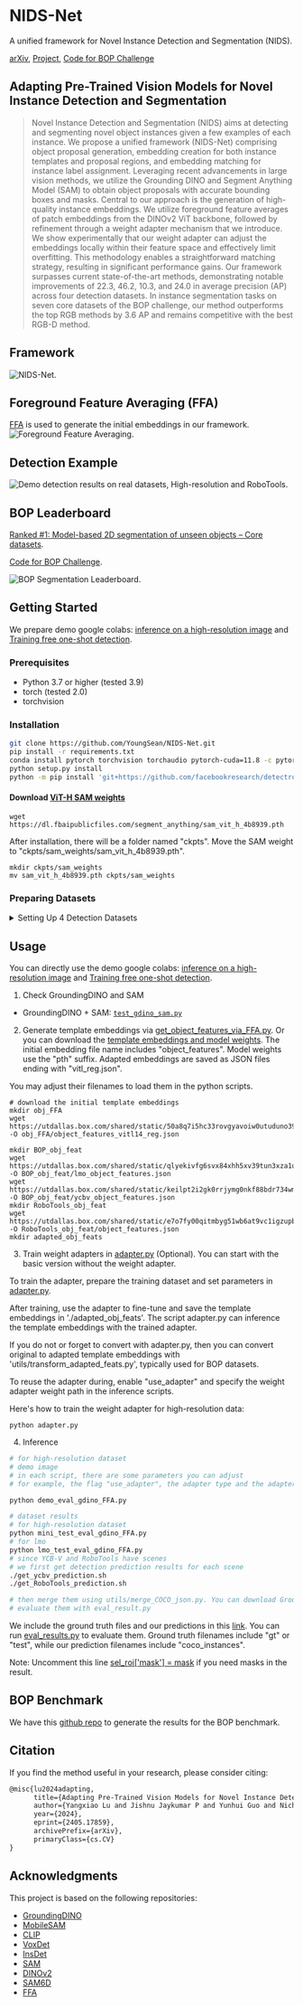 # NIDS-Net
A unified framework for Novel Instance Detection and Segmentation (NIDS).

[arXiv](https://arxiv.org/abs/2405.17859), [Project](https://irvlutd.github.io/NIDSNet/), [Code for BOP Challenge](https://github.com/YoungSean/NIDS-Net-BOP)

## Adapting Pre-Trained Vision Models for Novel Instance Detection and Segmentation
> Novel Instance Detection and Segmentation (NIDS) aims at detecting and segmenting novel object instances given a few examples of each instance. We propose a unified framework (NIDS-Net) comprising object proposal generation, embedding creation for both instance templates and proposal regions, and embedding matching for instance label assignment. Leveraging recent advancements in large vision methods, we utilize the Grounding DINO and Segment Anything Model (SAM) to obtain object proposals with accurate bounding boxes and masks. Central to our approach is the generation of high-quality instance embeddings. We utilize foreground feature averages of patch embeddings from the DINOv2 ViT backbone, followed by refinement through a weight adapter mechanism that we introduce. We show experimentally that our weight adapter can adjust the embeddings locally within their feature space and effectively limit overfitting. This methodology enables a straightforward matching strategy, resulting in significant performance gains. Our framework surpasses current state-of-the-art methods, demonstrating notable improvements of 22.3, 46.2, 10.3, and 24.0 in average precision (AP) across four detection datasets. In instance segmentation tasks on seven core datasets of the BOP challenge, our method outperforms the top RGB methods by 3.6 AP and remains competitive with the best RGB-D method.

## Framework
![NIDS-Net.](imgs/fw0.png)
## Foreground Feature Averaging (FFA)
[FFA](https://github.com/s-tian/CUTE)  is used to generate the initial embeddings in our framework.
![Foreground Feature Averaging.](imgs/FFA3.png)

## Detection Example
![Demo detection results on real datasets, High-resolution and RoboTools.](imgs/det6.png)

## BOP Leaderboard
[Ranked #1: Model-based 2D segmentation of unseen objects – Core datasets](https://bop.felk.cvut.cz/leaderboards/segmentation-unseen-bop23/core-datasets/). 

[Code for BOP Challenge](https://github.com/YoungSean/NIDS-Net-BOP).

![BOP Segmentation Leaderboard.](imgs/leaderboard.png)

## Getting Started
We prepare demo google colabs: [inference on a high-resolution image](https://colab.research.google.com/drive/1dtlucQ5QryLgooSDkH-Qumxrrnb-9FCg?usp=sharing) and [Training free one-shot detection](https://colab.research.google.com/drive/1IM8TgpNo_9TijopO3PRyZea7MgTUjv30?usp=sharing). 
### Prerequisites
- Python 3.7 or higher (tested 3.9)
- torch (tested 2.0)
- torchvision

### Installation
```sh
git clone https://github.com/YoungSean/NIDS-Net.git
pip install -r requirements.txt
conda install pytorch torchvision torchaudio pytorch-cuda=11.8 -c pytorch -c nvidia
python setup.py install
python -m pip install 'git+https://github.com/facebookresearch/detectron2.git'
```
#### Download [ViT-H SAM weights](https://github.com/facebookresearch/segment-anything#model-checkpoints)
```shell
wget https://dl.fbaipublicfiles.com/segment_anything/sam_vit_h_4b8939.pth
```
After installation, there will be a folder named "ckpts". Move the SAM weight to "ckpts/sam_weights/sam_vit_h_4b8939.pth".
```shell
mkdir ckpts/sam_weights
mv sam_vit_h_4b8939.pth ckpts/sam_weights
```

### Preparing Datasets
<details>
<summary> Setting Up 4 Detection Datasets </summary>
We do not need training datasets for detectors. We can use template embeddings to train the adapter.

#### High-resolution Dataset
This [instance-detection repo](https://github.com/insdet/instance-detection) provide the [InsDet-Full](https://drive.google.com/drive/folders/1rIRTtqKJGCTifcqJFSVvFshRb-sB0OzP).
```shell
cd $ROOT
ln -s $HighResolution_DATA database
```
We provide the preprocessed testing images in this [link](https://utdallas.box.com/s/bfcgn0dpbvu5w5be20wyj41fzsjajh4h) accorinding to this [instance-detection](https://github.com/insdet/instance-detection). Please put them into "Data" folder as follows:
```
database
│
└───Background
│
└───Objects
│   │
│   └───000_aveda_shampoo
│   │   │   images
│   │   │   masks
│   │
│   └───001_binder_clips_median
│       │   images
│       │   masks
│       │   ...
│   
│   
└───Data
    │   test_1_all
    │   test_1_easy
    │   test_1_hard
```

#### RoboTools, LM-O and YCB-V
VoxDet provides the [datasets](https://github.com/Jaraxxus-Me/VoxDet).
Save and unzip them in '$ROOT/datasets' to get "datasets/RoboTools", "datasets/lmo", "datasets/ycbv". 
</details>


## Usage
You can directly use the demo google colabs: [inference on a high-resolution image](https://colab.research.google.com/drive/1dtlucQ5QryLgooSDkH-Qumxrrnb-9FCg?usp=sharing) and [Training free one-shot detection](https://colab.research.google.com/drive/1IM8TgpNo_9TijopO3PRyZea7MgTUjv30?usp=sharing).

1. Check GroundingDINO and SAM
- GroundingDINO + SAM: [`test_gdino_sam.py`](test_gdino_sam.py)

2. Generate template embeddings via [get_object_features_via_FFA.py](get_object_features_via_FFA.py).
Or you can download the [template embeddings and model weights](https://utdallas.box.com/s/ieo7lochg1dzzdjfqm7saiudaeptufoi). The initial embedding file name includes "object_features". Model weights use the "pth" suffix. Adapted embeddings are saved as JSON files ending with "vitl_reg.json".

You may adjust their filenames to load them in the python scripts.
```shell
# download the initial template embeddings
mkdir obj_FFA
wget https://utdallas.box.com/shared/static/50a8q7i5hc33rovgyavoiw0utuduno39 -O obj_FFA/object_features_vitl14_reg.json

mkdir BOP_obj_feat
wget https://utdallas.box.com/shared/static/qlyekivfg6svx84xhh5xv39tun3xza1u -O BOP_obj_feat/lmo_object_features.json
wget https://utdallas.box.com/shared/static/keilpt2i2gk0rrjymg0nkf88bdr734wm -O BOP_obj_feat/ycbv_object_features.json
mkdir RoboTools_obj_feat
wget https://utdallas.box.com/shared/static/e7o7fy00qitmbyg51wb6at9vc1igzupb -O RoboTools_obj_feat/object_features.json
mkdir adapted_obj_feats
```
3. Train weight adapters in [adapter.py](adapter.py) (Optional).
You can start with the basic version without the weight adapter.

To train the adapter, prepare the training dataset and set parameters in [adapter.py](adapter.py). 

After training, use the adapter to fine-tune and save the template embeddings in './adapted_obj_feats'. The script adapter.py can inference the template embeddings with the trained adapter.

If you do not or forget to convert with adapter.py, then you can convert original to adapted template embeddings with 'utils/transform_adapted_feats.py', typically used for BOP datasets. 

To reuse the adapter during, enable "use_adapter" and specify the weight adapter weight path in the inference scripts.

Here's how to train the weight adapter for high-resolution data:
```shell
python adapter.py
```
4. Inference 
```sh
# for high-resolution dataset
# demo image
# in each script, there are some parameters you can adjust
# for example, the flag "use_adapter", the adapter type and the adapter weight path in demo_eval_gdino_FFA.py

python demo_eval_gdino_FFA.py

# dataset results
# for high-resolution dataset
python mini_test_eval_gdino_FFA.py
# for lmo 
python lmo_test_eval_gdino_FFA.py
# since YCB-V and RoboTools have scenes
# we first get detection prediction results for each scene
./get_ycbv_prediction.sh 
./get_RoboTools_prediction.sh 

# then merge them using utils/merge_COCO_json.py. You can download Ground truth files in the following link.
# evaluate them with eval_result.py
```
We include the ground truth files and our predictions in this [link](https://utdallas.box.com/s/ieo7lochg1dzzdjfqm7saiudaeptufoi). You can run [eval_results.py](eval_results.py) to evaluate them. Ground truth filenames include "gt" or "test", while our prediction filenames include "coco_instances".

Note: Uncomment this line [sel_roi['mask'] = mask](https://github.com/YoungSean/NIDS-Net/blob/main/utils/inference_utils.py#L181) if you need masks in the result.

## BOP Benchmark
We have this [github repo](https://github.com/YoungSean/NIDS-Net-BOP) to generate the results for the BOP benchmark.


## Citation
If you find the method useful in your research, please consider citing:
```latex
@misc{lu2024adapting,
      title={Adapting Pre-Trained Vision Models for Novel Instance Detection and Segmentation}, 
      author={Yangxiao Lu and Jishnu Jaykumar P and Yunhui Guo and Nicholas Ruozzi and Yu Xiang},
      year={2024},
      eprint={2405.17859},
      archivePrefix={arXiv},
      primaryClass={cs.CV}
}
```

## Acknowledgments

This project is based on the following repositories:
- [GroundingDINO](https://github.com/IDEA-Research/GroundingDINO)
- [MobileSAM](https://github.com/ChaoningZhang/MobileSAM)
- [CLIP](https://github.com/openai/CLIP)
- [VoxDet](https://github.com/Jaraxxus-Me/VoxDet)
- [InsDet](https://github.com/insdet/instance-detection)
- [SAM](https://github.com/facebookresearch/segment-anything)
- [DINOv2](https://github.com/facebookresearch/dinov2)
- [SAM6D](https://github.com/JiehongLin/SAM-6D)
- [FFA](https://github.com/s-tian/CUTE) 


